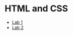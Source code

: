 <h1>HTML and CSS</h1>

<ul>
<li><a href="Lab 1/index.html" target="_blank">Lab 1</a></li>
<li><a href="Lab 2/index.html" target="_blank">Lab 2</a></li>
</ul>
